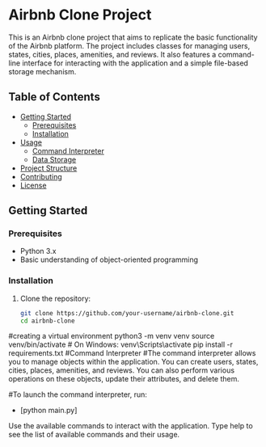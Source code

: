 # Airbnb Clone Project

This is an Airbnb clone project that aims to replicate the basic functionality of the Airbnb platform. The project includes classes for managing users, states, cities, places, amenities, and reviews. It also features a command-line interface for interacting with the application and a simple file-based storage mechanism.

## Table of Contents

- [Getting Started](#getting-started)
  - [Prerequisites](#prerequisites)
  - [Installation](#installation)
- [Usage](#usage)
  - [Command Interpreter](#command-interpreter)
  - [Data Storage](#data-storage)
- [Project Structure](#project-structure)
- [Contributing](#contributing)
- [License](#license)

## Getting Started

### Prerequisites

- Python 3.x
- Basic understanding of object-oriented programming

### Installation

1. Clone the repository:
   ```sh
   git clone https://github.com/your-username/airbnb-clone.git
   cd airbnb-clone
#creating a virtual environment
python3 -m venv venv
source venv/bin/activate  # On Windows: venv\Scripts\activate
pip install -r requirements.txt
#Command Interpreter
#The command interpreter allows you to manage objects within the application. You can create users, states, cities, places, amenities, and reviews. You can also perform various operations on these objects, update their attributes, and delete them.

#To launch the command interpreter, run:

- [python main.py]

Use the available commands to interact with the application. Type help to see the list of available commands and their usage.
